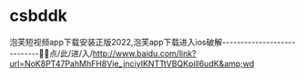 # csbddk
泡芙短视频app下载安装正版2022,泡芙app下载进入ios破解----------------------------🎥🎥点/此/进/入/http://www.baidu.com/link?url=NoK8PT47PahMhFH8Vie_jnciyIKNTTtVBQKpill6udK&amp;wd
